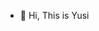 - 👋 Hi, This is Yusi
<!---
YusiShrimp/YusiShrimp is a ✨ special ✨ repository because its `README.md` (this file) appears on your GitHub profile.
You can click the Preview link to take a look at your changes.
--->
